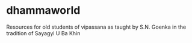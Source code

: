 # dhammaworld

Resources for old students of vipassana as taught by S.N. Goenka in the tradition of Sayagyi U Ba Khin
